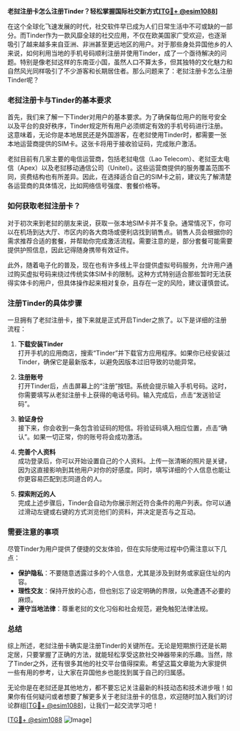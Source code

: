 **老挝注册卡怎么注册Tinder？轻松掌握国际社交新方式[[TG💪+ @esim1088](https://t.me/s/esim1088)]**

在这个全球化飞速发展的时代，社交软件早已成为人们日常生活中不可或缺的一部分。而Tinder作为一款风靡全球的社交应用，不仅在欧美国家广受欢迎，也逐渐吸引了越来越多来自亚洲、非洲甚至更远地区的用户。对于那些身处异国他乡的人来说，如何利用当地的手机号码顺利注册并使用Tinder，成了一个亟待解决的问题。特别是像老挝这样的东南亚小国，虽然人口不算太多，但其独特的文化魅力和自然风光同样吸引了不少游客和长期居住者。那么问题来了：老挝注册卡怎么注册Tinder呢？

### 老挝注册卡与Tinder的基本要求

首先，我们来了解一下Tinder对用户的基本要求。为了确保每位用户的账号安全以及平台的良好秩序，Tinder规定所有用户必须绑定有效的手机号码进行注册。这意味着，无论你是本地居民还是外国游客，在老挝使用Tinder时，都需要一张本地运营商提供的SIM卡。这张卡将用于接收验证码，完成账户激活。

老挝目前有几家主要的电信运营商，包括老挝电信（Lao Telecom）、老挝亚太电信（Apex）以及老挝移动通信公司（Unitel）。这些运营商提供的服务覆盖范围不同，资费结构也有所差异。因此，在选择适合自己的SIM卡之前，建议先了解清楚各运营商的具体情况，比如网络信号强度、套餐价格等。

### 如何获取老挝注册卡？

对于初次来到老挝的朋友来说，获取一张本地SIM卡并不复杂。通常情况下，你可以在机场到达大厅、市区内的各大商场或便利店找到销售点。销售人员会根据你的需求推荐合适的套餐，并帮助你完成激活流程。需要注意的是，部分套餐可能需要提供护照信息，因此记得随身携带有效证件。

此外，随着电子化的普及，现在也有许多线上平台提供虚拟号码服务，允许用户通过购买虚拟号码来绕过传统实体SIM卡的限制。这种方式特别适合那些暂时无法获得实体卡的用户，但具体操作起来相对复杂，且存在一定的风险，建议谨慎尝试。

### 注册Tinder的具体步骤

一旦拥有了老挝注册卡，接下来就是正式开启Tinder之旅了。以下是详细的注册流程：

1. **下载安装Tinder**  
   打开手机的应用商店，搜索“Tinder”并下载官方应用程序。如果你已经安装过Tinder，确保它是最新版本，以避免因版本过旧导致的功能异常。

2. **注册账号**  
   打开Tinder后，点击屏幕上的“注册”按钮。系统会提示输入手机号码。这时，你需要填写从老挝注册卡上获得的电话号码。输入完成后，点击“发送验证码”。

3. **验证身份**  
   接下来，你会收到一条包含验证码的短信。将验证码填入相应位置，点击“确认”。如果一切正常，你的账号将会成功激活。

4. **完善个人资料**  
   成功登录后，你可以开始设置自己的个人资料。上传一张清晰的照片是关键，因为这直接影响到其他用户对你的好感度。同时，填写详细的个人信息也能让你更容易匹配到志同道合的人。

5. **探索附近的人**  
   完成上述步骤后，Tinder会自动为你展示附近符合条件的用户列表。你可以通过滑动左键或右键的方式浏览他们的资料，并决定是否与之互动。

### 需要注意的事项

尽管Tinder为用户提供了便捷的交友体验，但在实际使用过程中仍需注意以下几点：

- **保护隐私**：不要随意透露过多的个人信息，尤其是涉及到财务或家庭住址的内容。
- **理性交友**：保持开放的心态，但也别忘了设定明确的界限，以免遭遇不必要的麻烦。
- **遵守当地法律**：尊重老挝的文化习俗和社会规范，避免触犯法律法规。

### 总结

综上所述，老挝注册卡确实是注册Tinder的关键所在。无论是短期旅行还是长期定居，只要掌握了正确的方法，就能轻松享受这款社交神器带来的乐趣。当然，除了Tinder之外，还有很多其他的社交平台值得探索。希望这篇文章能为大家提供一些有用的参考，让大家在异国他乡也能找到属于自己的归属感。

无论你是在老挝还是其他地方，都不要忘记关注最新的科技动态和技术进步哦！如果你有任何疑问或者想要了解更多关于老挝注册卡的信息，欢迎随时加入我们的讨论群组[[TG💪+ @esim1088](https://t.me/s/esim1088)]，让我们一起交流学习吧！

[[TG💪+ @esim1088](https://t.me/s/esim1088) ![Image](https://i.postimg.cc/4NQfJmqS/Snipaste-2025-05-13-00-14-12.png)]